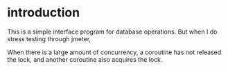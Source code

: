 # introduction

This is a simple interface program for database operations.
But when I do stress testing through jmeter,

When there is a large amount of concurrency, a coroutine has not released the lock, and another coroutine also acquires the lock.





